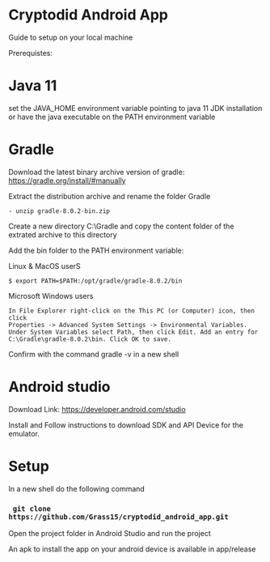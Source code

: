 # Cryptodid Android App
  
  Guide to setup on your local machine
  
  Prerequistes: 

Java 11
=========
  set the JAVA_HOME environment variable pointing to java 11 JDK installation or have the java executable on the PATH environment variable

Gradle
=============
  Download the latest binary archive version of gradle: https://gradle.org/install/#manually
  
  Extract the distribution archive and rename the folder Gradle
    
    - unzip gradle-8.0.2-bin.zip
  
  Create a new directory C:\Gradle and copy the content folder of the extrated archive to this directory
  
  Add the bin folder to the PATH environment variable:
      
  Linux & MacOS userS
      
    $ export PATH=$PATH:/opt/gradle/gradle-8.0.2/bin

  Microsoft Windows users
      
    In File Explorer right-click on the This PC (or Computer) icon, then click 
    Properties -> Advanced System Settings -> Environmental Variables.
    Under System Variables select Path, then click Edit. Add an entry for C:\Gradle\gradle-8.0.2\bin. Click OK to save.

  Confirm with the command gradle -v in a new shell
    
Android studio
================
  Download Link: https://developer.android.com/studio
  
  Install and Follow instructions to download SDK and API Device for the emulator.
    
Setup
================
  
  In a new shell do the following command
  ### ` git clone https://github.com/Grass15/cryptodid_android_app.git`
  
  Open the project folder in Android Studio and run the project

An apk to install the app on your android device is available in app/release
  
